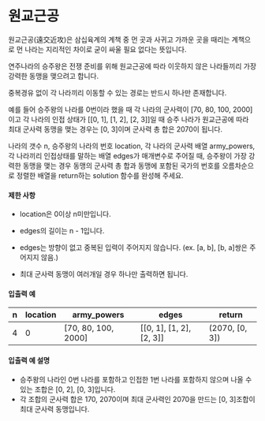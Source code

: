 # 원교근공

원교근공(遠交近攻)은 삼십육계의 계책 중 먼 곳과 사귀고 가까운 곳을 때리는 계책으로 먼 나라는 지리적인 차이로 굳이 싸울 필요 없다는 뜻입니다. 

연주나라의 승주왕은 전쟁 준비를 위해 원교근공에 따라 이웃하지 않은 나라들끼리 가장 강력한 동맹을 맺으려고 합니다. 

중복경유 없이 각 나라끼리 이동할 수 있는 경로는 반드시 하나만 존재합니다.

예를 들어 승주왕의 나라를 0번이라 했을 때 각 나라의 군사력이 [70, 80, 100, 2000]이고 각 나라의 인접 상태가 [[0, 1], [1, 2], [2, 3]]일 때 승주 나라가 원교근공에 따라 최대 군사력 동맹을 맺는 경우는 [0, 3]이며 군사력 총 합은 2070이 됩니다.

나라의 갯수 n, 승주왕의 나라의 번호 location, 각 나라의 군사력 배열 army_powers, 각 나라끼리 인접상태를 말하는 배열 edges가 매개변수로 주어질 때, 승주왕이 가장 강력한 동맹을 맺는 경우 동맹의 군사력 총 합과 동맹에 포함된 국가의 번호를 오름차순으로 정렬한 배열을 return하는 solution 함수를 완성해 주세요.

#### 제한 사항

* location은 0이상 n미만입니다.
* edges의 길이는 n - 1입니다.
* edges는 방향이 없고 중복된 입력이 주어지지 않습니다. (ex. [a, b], [b, a]쌍은 주어지지 않음.)

* 최대 군사력 동맹이 여러개일 경우 하나만 출력하면 됩니다.

#### 입출력 예

| n    | location | army_powers         | edges                    | return         |
| ---- | -------- | ------------------- | ------------------------ | -------------- |
| 4    | 0        | [70, 80, 100, 2000] | [[0, 1], [1, 2], [2, 3]] | (2070, [0, 3]) |

#### 입출력 예 설명

* 승주왕의 나라인 0번 나라를 포함하고 인접한 1번 나라를 포함하지 않으며 나올 수 있는 조합은 [0, 2], [0, 3]입니다.
* 각 조합의 군사력 합은 170, 2070이며 최대 군사력인 2070을 만드는 [0, 3]조합이 최대 군사력 동맹입니다.